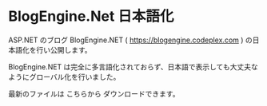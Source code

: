 BlogEngine.Net 日本語化
==========

ASP.NET のブログ BlogEngine.NET ( https://blogengine.codeplex.com ) の日本語化を行い公開します。

BlogEngine.NET は完全に多言語化されておらず、日本語で表示しても大丈夫なようにグローバル化を行いました。

最新のファイルは こちらから ダウンロードできます。

